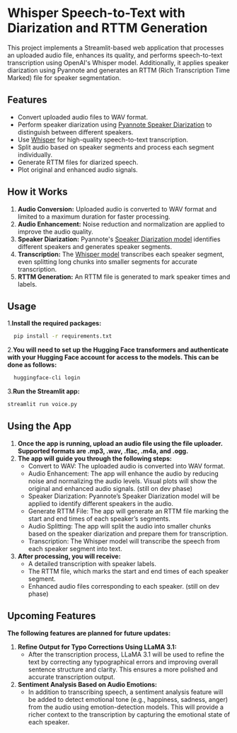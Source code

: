 # Whisper Speech-to-Text with Diarization and RTTM Generation

This project implements a Streamlit-based web application that processes an uploaded audio file, enhances its quality, and performs speech-to-text transcription using OpenAI's Whisper model. Additionally, it applies speaker diarization using Pyannote and generates an RTTM (Rich Transcription Time Marked) file for speaker segmentation.

## Features
- Convert uploaded audio files to WAV format.
- Perform speaker diarization using [Pyannote Speaker Diarization](https://huggingface.co/pyannote/speaker-diarization-3.1) to distinguish between different speakers.
- Use [Whisper](https://huggingface.co/openai/whisper-large-v3) for high-quality speech-to-text transcription.
- Split audio based on speaker segments and process each segment individually.
- Generate RTTM files for diarized speech.
- Plot original and enhanced audio signals.

## How it Works
1. **Audio Conversion:** Uploaded audio is converted to WAV format and limited to a maximum duration for faster processing.
2. **Audio Enhancement:** Noise reduction and normalization are applied to improve the audio quality.
3. **Speaker Diarization:** Pyannote's [Speaker Diarization model](https://huggingface.co/pyannote/speaker-diarization-3.1) identifies different speakers and generates speaker segments.
4. **Transcription:** The [Whisper model](https://huggingface.co/openai/whisper-large-v3) transcribes each speaker segment, even splitting long chunks into smaller segments for accurate transcription.
5. **RTTM Generation:** An RTTM file is generated to mark speaker times and labels.

## Usage

1.**Install the required packages:**
  ```bash
    pip install -r requirements.txt
```
2.**You will need to set up the Hugging Face transformers and authenticate with your Hugging Face account for access to the models. This can be done as follows:**
  ```bash
    huggingface-cli login
```
3.**Run the Streamlit app:**
```bash
streamlit run voice.py
```
## Using the App
1.	**Once the app is running, upload an audio file using the file uploader. Supported formats are .mp3, .wav, .flac, .m4a, and .ogg.**
2.	**The app will guide you through the following steps:**
	 - Convert to WAV: The uploaded audio is converted into WAV format.
	 - Audio Enhancement: The app will enhance the audio by reducing noise and normalizing the audio levels. Visual plots will show the original and enhanced audio signals. (still on dev phase)
	 - Speaker Diarization: Pyannote’s Speaker Diarization model will be applied to identify different speakers in the audio.
	 - Generate RTTM File: The app will generate an RTTM file marking the start and end times of each speaker’s segments.
	 - Audio Splitting: The app will split the audio into smaller chunks based on the speaker diarization and prepare them for transcription.
	 - Transcription: The Whisper model will transcribe the speech from each speaker segment into text.
3.	**After processing, you will receive:**
	 - A detailed transcription with speaker labels.
	 - The RTTM file, which marks the start and end times of each speaker segment.
	 - Enhanced audio files corresponding to each speaker. (still on dev phase)

## Upcoming Features

**The following features are planned for future updates:**

1.	**Refine Output for Typo Corrections Using LLaMA 3.1:**
	 - After the transcription process, LLaMA 3.1 will be used to refine the text by correcting any typographical errors and improving overall sentence structure and clarity. This ensures a more polished and accurate transcription output.
2.	**Sentiment Analysis Based on Audio Emotions:**
	 - In addition to transcribing speech, a sentiment analysis feature will be added to detect emotional tone (e.g., happiness, sadness, anger) from the audio using emotion-detection models. This will provide a richer context to the transcription by capturing the emotional state of each speaker.



